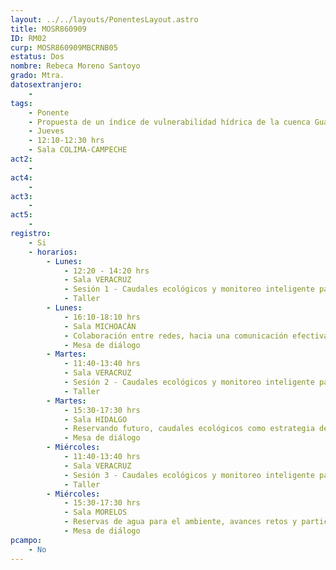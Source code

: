 ```yaml
---
layout: ../../layouts/PonentesLayout.astro
title: MOSR860909
ID: RM02
curp: MOSR860909MBCRNB05
estatus: Dos
nombre: Rebeca Moreno Santoyo
grado: Mtra.
datosextranjero:
    - 
tags:
    - Ponente
    - Propuesta de un índice de vulnerabilidad hídrica de la cuenca Guadalupe, México
    - Jueves
    - 12:10-12:30 hrs
    - Sala COLIMA-CAMPECHE
act2: 
    - 
act4: 
    - 
act3: 
    - 
act5: 
    - 
registro:
    - Si
    - horarios:
        - Lunes:  
            - 12:20 - 14:20 hrs
            - Sala VERACRUZ
            - Sesión 1 - Caudales ecológicos y monitoreo inteligente para la gestión del aguaresiduales
            - Taller
        - Lunes:  
            - 16:10-18:10 hrs
            - Sala MICHOACÁN
            - Colaboración entre redes, hacia una comunicación efectiva del agua para el ambientes, la sustentabilidad y la gobernanza
            - Mesa de diálogo
        - Martes:  
            - 11:40-13:40 hrs
            - Sala VERACRUZ
            - Sesión 2 - Caudales ecológicos y monitoreo inteligente para la gestión del aguaresiduales
            - Taller
        - Martes:  
            - 15:30-17:30 hrs
            - Sala HIDALGO
            - Reservando futuro, caudales ecológicos como estrategia de sostenibilidad ambiental y social en México
            - Mesa de diálogo
        - Miércoles:  
            - 11:40-13:40 hrs
            - Sala VERACRUZ
            - Sesión 3 - Caudales ecológicos y monitoreo inteligente para la gestión del aguaresiduales
            - Taller
        - Miércoles:  
            - 15:30-17:30 hrs
            - Sala MORELOS
            - Reservas de agua para el ambiente, avances retos y particularidades sociohidrológicas en cuencas mexicanas
            - Mesa de diálogo
pcampo:
    - No
---
```

